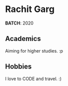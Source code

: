 # Rachit Garg
**BATCH**: 2020

## Academics 
Aiming for higher studies. :p

## Hobbies
I love to CODE and travel. :)
